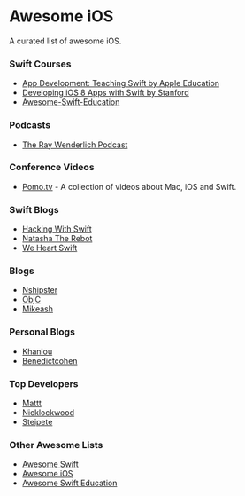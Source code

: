 # Awesome iOS
A curated list of awesome iOS. 

### Swift Courses
* [App Development: Teaching Swift by Apple Education](https://itunes.apple.com/us/course/app-development-teaching-swift/id1003406963)
* [Developing iOS 8 Apps with Swift by Stanford](https://itunes.apple.com/en/course/developing-ios-8-apps-swift/id961180099)
* [Awesome-Swift-Education](https://github.com/hsavit1/Awesome-Swift-Education)

### Podcasts
* [The Ray Wenderlich Podcast](http://www.raywenderlich.com/rwpodcast)

### Conference Videos
* [Pomo.tv](http://www.pomo.tv/events/) - A collection of videos about Mac, iOS and Swift.

### Swift Blogs
* [Hacking With Swift](https://www.hackingwithswift.com)
* [Natasha The Rebot](http://natashatherobot.com/)
* [We Heart Swift](https://www.weheartswift.com)

### Blogs
* [Nshipster](http://nshipster.com)
* [ObjC](https://www.objc.io)
* [Mikeash](https://www.mikeash.com/pyblog/)

### Personal Blogs
* [Khanlou](http://khanlou.com/)
* [Benedictcohen](http://benedictcohen.co.uk/blog/)

### Top Developers
* [Mattt](https://github.com/mattt/)
* [Nicklockwood](https://github.com/nicklockwood)
* [Steipete](https://github.com/steipete)

### Other Awesome Lists
* [Awesome Swift](https://github.com/Wolg/awesome-swift)
* [Awesome iOS](https://github.com/vsouza/awesome-ios)
* [Awesome Swift Education](https://github.com/hsavit1/Awesome-Swift-Education)

